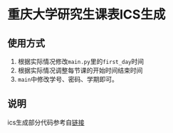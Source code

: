 # 重庆大学研究生课表ICS生成
## 使用方式
1. 根据实际情况修改`main.py`里的`first_day`时间
2. 根据实际情况调整每节课的开始时间结束时间
3. `main`中修改学号、密码、学期即可。
## 说明
ics生成部分代码参考自[链接](https://github.com/LengerHu/CQU_classtabletoics)